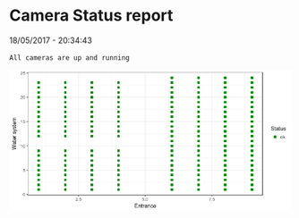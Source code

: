 Camera Status report
================
18/05/2017 - 20:34:43

    All cameras are up and running

![](camreport_files/figure-markdown_github/unnamed-chunk-2-1.png)
